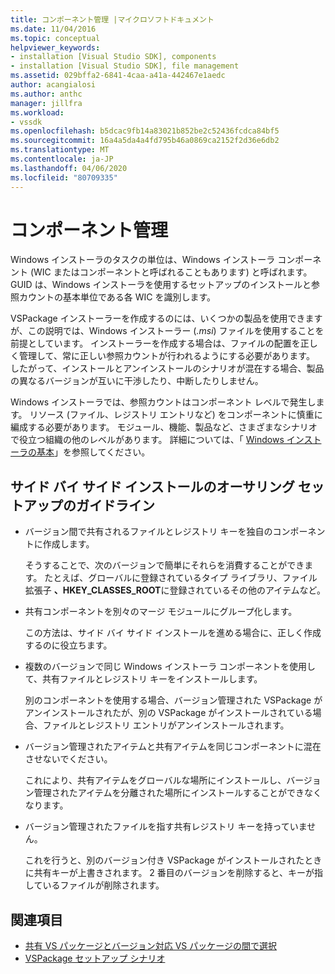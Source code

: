 ```yaml
---
title: コンポーネント管理 |マイクロソフトドキュメント
ms.date: 11/04/2016
ms.topic: conceptual
helpviewer_keywords:
- installation [Visual Studio SDK], components
- installation [Visual Studio SDK], file management
ms.assetid: 029bffa2-6841-4caa-a41a-442467e1aedc
author: acangialosi
ms.author: anthc
manager: jillfra
ms.workload:
- vssdk
ms.openlocfilehash: b5dcac9fb14a83021b852be2c52436fcdca84bf5
ms.sourcegitcommit: 16a4a5da4a4fd795b46a0869ca2152f2d36e6db2
ms.translationtype: MT
ms.contentlocale: ja-JP
ms.lasthandoff: 04/06/2020
ms.locfileid: "80709335"
---
```

# <a name="component-management"></a>コンポーネント管理
Windows インストーラのタスクの単位は、Windows インストーラ コンポーネント (WIC またはコンポーネントと呼ばれることもあります) と呼ばれます。 GUID は、Windows インストーラを使用するセットアップのインストールと参照カウントの基本単位である各 WIC を識別します。

 VSPackage インストーラーを作成するのには、いくつかの製品を使用できますが、この説明では、Windows インストーラー (*.msi*) ファイルを使用することを前提としています。 インストーラーを作成する場合は、ファイルの配置を正しく管理して、常に正しい参照カウントが行われるようにする必要があります。 したがって、インストールとアンインストールのシナリオが混在する場合、製品の異なるバージョンが互いに干渉したり、中断したりしません。

 Windows インストーラでは、参照カウントはコンポーネント レベルで発生します。 リソース (ファイル、レジストリ エントリなど) をコンポーネントに慎重に編成する必要があります。 モジュール、機能、製品など、さまざまなシナリオで役立つ組織の他のレベルがあります。 詳細については、「 [Windows インストーラの基本](../../extensibility/internals/windows-installer-basics.md)」を参照してください。

## <a name="guidelines-of-authoring-setup-for-side-by-side-installation"></a>サイド バイ サイド インストールのオーサリング セットアップのガイドライン

- バージョン間で共有されるファイルとレジストリ キーを独自のコンポーネントに作成します。

     そうすることで、次のバージョンで簡単にそれらを消費することができます。 たとえば、グローバルに登録されているタイプ ライブラリ、ファイル拡張子 **、HKEY_CLASSES_ROOT**に登録されているその他のアイテムなど。

- 共有コンポーネントを別々のマージ モジュールにグループ化します。

     この方法は、サイド バイ サイド インストールを進める場合に、正しく作成するのに役立ちます。

- 複数のバージョンで同じ Windows インストーラ コンポーネントを使用して、共有ファイルとレジストリ キーをインストールします。

     別のコンポーネントを使用する場合、バージョン管理された VSPackage がアンインストールされたが、別の VSPackage がインストールされている場合、ファイルとレジストリ エントリがアンインストールされます。

- バージョン管理されたアイテムと共有アイテムを同じコンポーネントに混在させないでください。

     これにより、共有アイテムをグローバルな場所にインストールし、バージョン管理されたアイテムを分離された場所にインストールすることができなくなります。

- バージョン管理されたファイルを指す共有レジストリ キーを持っていません。

     これを行うと、別のバージョン付き VSPackage がインストールされたときに共有キーが上書きされます。 2 番目のバージョンを削除すると、キーが指しているファイルが削除されます。

## <a name="see-also"></a>関連項目
- [共有 VS パッケージとバージョン対応 VS パッケージの間で選択](../../extensibility/choosing-between-shared-and-versioned-vspackages.md)
- [VSPackage セットアップ シナリオ](../../extensibility/internals/vspackage-setup-scenarios.md)
